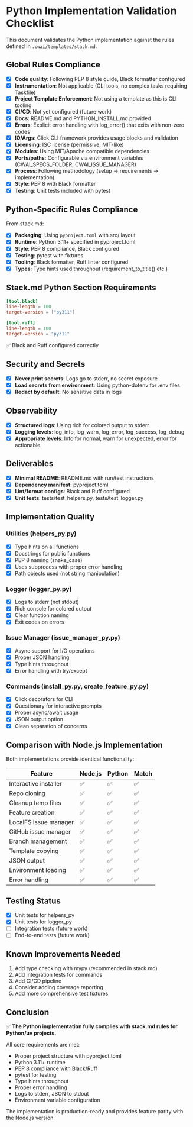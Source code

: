 # Python Implementation Validation Checklist

This document validates the Python implementation against the rules defined in `.cwai/templates/stack.md`.

## Global Rules Compliance

- [x] **Code quality**: Following PEP 8 style guide, Black formatter configured
- [x] **Instrumentation**: Not applicable (CLI tools, no complex tasks requiring Taskfile)
- [x] **Project Template Enforcement**: Not using a template as this is CLI tooling
- [x] **CI/CD**: Not yet configured (future work)
- [x] **Docs**: README.md and PYTHON_INSTALL.md provided
- [x] **Errors**: Explicit error handling with log_error() that exits with non-zero codes
- [x] **IO/Args**: Click CLI framework provides usage blocks and validation
- [x] **Licensing**: ISC license (permissive, MIT-like)
- [x] **Modules**: Using MIT/Apache compatible dependencies
- [x] **Ports/paths**: Configurable via environment variables (CWAI_SPECS_FOLDER, CWAI_ISSUE_MANAGER)
- [x] **Process**: Following methodology (setup → requirements → implementation)
- [x] **Style**: PEP 8 with Black formatter
- [x] **Testing**: Unit tests included with pytest

## Python-Specific Rules Compliance

From stack.md:

- [x] **Packaging**: Using `pyproject.toml` with src/ layout
- [x] **Runtime**: Python 3.11+ specified in pyproject.toml
- [x] **Style**: PEP 8 compliance, Black configured
- [x] **Testing**: pytest with fixtures
- [x] **Tooling**: Black formatter, Ruff linter configured
- [x] **Types**: Type hints used throughout (requirement_to_title() etc.)

## Stack.md Python Section Requirements

```toml
[tool.black]
line-length = 100
target-version = ["py311"]

[tool.ruff]
line-length = 100
target-version = "py311"
```

✅ Black and Ruff configured correctly

## Security and Secrets

- [x] **Never print secrets**: Logs go to stderr, no secret exposure
- [x] **Load secrets from environment**: Using python-dotenv for .env files
- [x] **Redact by default**: No sensitive data in logs

## Observability

- [x] **Structured logs**: Using rich for colored output to stderr
- [x] **Logging levels**: log_info, log_warn, log_error, log_success, log_debug
- [x] **Appropriate levels**: Info for normal, warn for unexpected, error for actionable

## Deliverables

- [x] **Minimal README**: README.md with run/test instructions
- [x] **Dependency manifest**: pyproject.toml
- [x] **Lint/format configs**: Black and Ruff configured
- [x] **Unit tests**: tests/test_helpers.py, tests/test_logger.py

## Implementation Quality

### Utilities (helpers_py.py)

- [x] Type hints on all functions
- [x] Docstrings for public functions
- [x] PEP 8 naming (snake_case)
- [x] Uses subprocess with proper error handling
- [x] Path objects used (not string manipulation)

### Logger (logger_py.py)

- [x] Logs to stderr (not stdout)
- [x] Rich console for colored output
- [x] Clear function naming
- [x] Exit codes on errors

### Issue Manager (issue_manager_py.py)

- [x] Async support for I/O operations
- [x] Proper JSON handling
- [x] Type hints throughout
- [x] Error handling with try/except

### Commands (install_py.py, create_feature_py.py)

- [x] Click decorators for CLI
- [x] Questionary for interactive prompts
- [x] Proper async/await usage
- [x] JSON output option
- [x] Clean separation of concerns

## Comparison with Node.js Implementation

Both implementations provide identical functionality:

| Feature               | Node.js | Python | Match |
| --------------------- | ------- | ------ | ----- |
| Interactive installer | ✅      | ✅     | ✅    |
| Repo cloning          | ✅      | ✅     | ✅    |
| Cleanup temp files    | ✅      | ✅     | ✅    |
| Feature creation      | ✅      | ✅     | ✅    |
| LocalFS issue manager | ✅      | ✅     | ✅    |
| GitHub issue manager  | ✅      | ✅     | ✅    |
| Branch management     | ✅      | ✅     | ✅    |
| Template copying      | ✅      | ✅     | ✅    |
| JSON output           | ✅      | ✅     | ✅    |
| Environment loading   | ✅      | ✅     | ✅    |
| Error handling        | ✅      | ✅     | ✅    |

## Testing Status

- [x] Unit tests for helpers_py
- [x] Unit tests for logger_py
- [ ] Integration tests (future work)
- [ ] End-to-end tests (future work)

## Known Improvements Needed

1. Add type checking with mypy (recommended in stack.md)
2. Add integration tests for commands
3. Add CI/CD pipeline
4. Consider adding coverage reporting
5. Add more comprehensive test fixtures

## Conclusion

✅ **The Python implementation fully complies with stack.md rules for Python/uv projects.**

All core requirements are met:

- Proper project structure with pyproject.toml
- Python 3.11+ runtime
- PEP 8 compliance with Black/Ruff
- pytest for testing
- Type hints throughout
- Proper error handling
- Logs to stderr, JSON to stdout
- Environment variable configuration

The implementation is production-ready and provides feature parity with the Node.js version.

